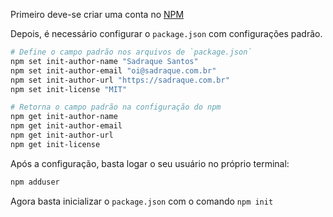 Primeiro deve-se criar uma conta no [NPM](https://www.npmjs.com/)

Depois, é necessário configurar o `package.json` com configurações padrão.

```bash
# Define o campo padrão nos arquivos de `package.json`
npm set init-author-name "Sadraque Santos"
npm set init-author-email "oi@sadraque.com.br"
npm set init-author-url "https://sadraque.com.br"
npm set init-license "MIT"

# Retorna o campo padrão na configuração do npm
npm get init-author-name
npm get init-author-email
npm get init-author-url
npm get init-license 
```

Após a configuração, basta logar o seu usuário no próprio terminal:

```bash
npm adduser
```

Agora basta inicializar o `package.json` com o comando `npm init`
